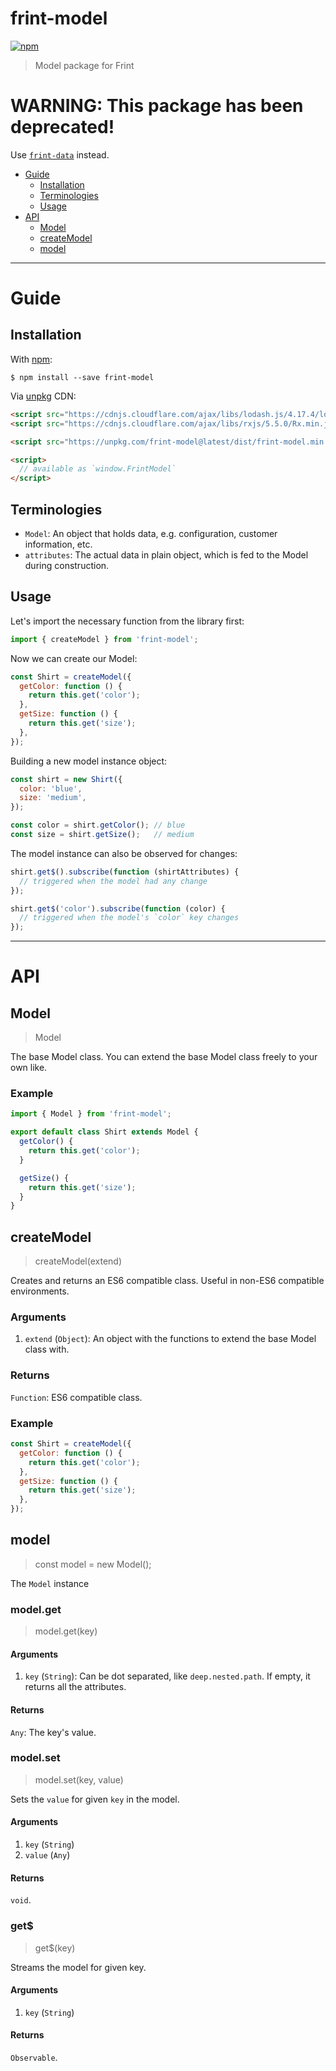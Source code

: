 # frint-model

[![npm](https://img.shields.io/npm/v/frint-model.svg)](https://www.npmjs.com/package/frint-model)

> Model package for Frint

# WARNING: This package has been deprecated!

Use [`frint-data`](https://frint.js.org/docs/packages/frint-data/) instead.

<!-- MarkdownTOC autolink=true bracket=round -->

- [Guide](#guide)
  - [Installation](#installation)
  - [Terminologies](#terminologies)
  - [Usage](#usage)
- [API](#api)
  - [Model](#model)
  - [createModel](#createmodel)
  - [model](#model-1)

<!-- /MarkdownTOC -->

---

# Guide

## Installation

With [npm](https://www.npmjs.com/):

```
$ npm install --save frint-model
```

Via [unpkg](https://unpkg.com) CDN:

```html
<script src="https://cdnjs.cloudflare.com/ajax/libs/lodash.js/4.17.4/lodash.min.js"></script>
<script src="https://cdnjs.cloudflare.com/ajax/libs/rxjs/5.5.0/Rx.min.js"></script>

<script src="https://unpkg.com/frint-model@latest/dist/frint-model.min.js"></script>

<script>
  // available as `window.FrintModel`
</script>
```

## Terminologies

* `Model`: An object that holds data, e.g. configuration, customer information, etc.
* `attributes`: The actual data in plain object, which is fed to the Model during construction.

## Usage

Let's import the necessary function from the library first:

```js
import { createModel } from 'frint-model';
```

Now we can create our Model:

```js
const Shirt = createModel({
  getColor: function () {
    return this.get('color');
  },
  getSize: function () {
    return this.get('size');
  },
});
```

Building a new model instance object:

```js
const shirt = new Shirt({
  color: 'blue',
  size: 'medium',
});

const color = shirt.getColor(); // blue
const size = shirt.getSize();   // medium
```

The model instance can also be observed for changes:

```js
shirt.get$().subscribe(function (shirtAttributes) {
  // triggered when the model had any change
});

shirt.get$('color').subscribe(function (color) {
  // triggered when the model's `color` key changes
});
```

---

# API

## Model

> Model

The base Model class.  You can extend the base Model class freely to your own like.

### Example

```js
import { Model } from 'frint-model';

export default class Shirt extends Model {
  getColor() {
    return this.get('color');
  }

  getSize() {
    return this.get('size');
  }
}
```

## createModel

> createModel(extend)

Creates and returns an ES6 compatible class.  Useful in non-ES6 compatible environments.

### Arguments

1. `extend` (`Object`): An object with the functions to extend the base Model class with.

### Returns

`Function`: ES6 compatible class.

### Example

```js
const Shirt = createModel({
  getColor: function () {
    return this.get('color');
  },
  getSize: function () {
    return this.get('size');
  },
});
```

## model

> const model = new Model();

The `Model` instance

### model.get

> model.get(key)

#### Arguments

1. `key` (`String`): Can be dot separated, like `deep.nested.path`. If empty, it returns all the attributes.

#### Returns

`Any`: The key's value.

### model.set

> model.set(key, value)

Sets the `value` for given `key` in the model.

#### Arguments

1. `key` (`String`)
1. `value` (`Any`)

#### Returns

`void`.

### get$

> get$(key)

Streams the model for given key.

#### Arguments

1. `key` (`String`)

#### Returns

`Observable`.
